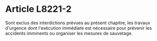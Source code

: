 # Article L8221-2

Sont exclus des interdictions prévues au présent chapitre, les travaux d'urgence dont l'exécution immédiate est nécessaire pour prévenir les accidents imminents ou organiser les mesures de sauvetage.